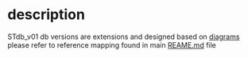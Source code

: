 # description

STdb_v01 db versions are extensions and designed based on [diagrams](https://github.com/ShareTraitProject/ShareTraitDatabase/tree/main/diagrams)
please refer to reference mapping found in main [REAME.md](https://github.com/ShareTraitProject/ShareTraitDatabase/blob/main/db/README.md) file
